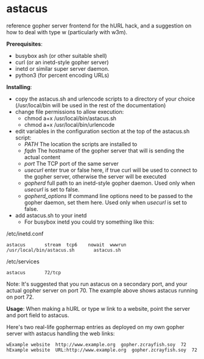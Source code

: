 # astacus
reference gopher server frontend for the hURL hack, and a suggestion on how to deal with type w (particularly with w3m).

**Prerequisites**:
* busybox ash (or other suitable shell)
* curl (or an inetd-style gopher server)
* inetd or similar super server daemon.
* python3 (for percent encoding URLs)

**Installing**:
* copy the astacus.sh and urlencode scripts to a directory of your choice (/usr/local/bin will be used in the rest of the documentation)
* change file permissions to allow execution: 
  * chmod a+x /usr/local/bin/astacus.sh
  * chmod a+x /usr/local/bin/urlencode
* edit variables in the configuration section at the top of the astacus.sh script:
  * _PATH_ The location the scripts are installed to
  * _fqdn_ The hostname of the gopher server that will is sending the actual content
  * _port_ The TCP port of the same server
  * _usecurl_ enter true or false here, if true curl will be used to connect to the gopher server, otherwise the server will be executed
  * _gopherd_ full path to an inetd-style gopher daemon. Used only when _usecurl_ is set to false.
  * _gopherd_options_ If command line options need to be passed to the gopher daemon, set them here. Used only when _usecurl_ is set to false.  
* add astacus.sh to your inetd
  * For busybox inetd you could try something like this:
    
/etc/inetd.conf
```
astacus       stream  tcp6    nowait  wwwrun  /usr/local/bin/astacus.sh       astacus.sh
```
/etc/services
```
astacus       72/tcp
```

Note: It's suggested that you run astacus on a secondary port, and your actual gopher server on port 70. The example above shows astacus running on port 72.

**Usage**:
When making a hURL or type w link to a website, point the server and port field to astacus.

Here's two real-life gophermap entries as deployed on my own gopher server with astacus handling the web links:
```
wExample website  http://www.example.org  gopher.zcrayfish.soy  72
hExample website  URL:http://www.example.org  gopher.zcrayfish.soy  72
```
